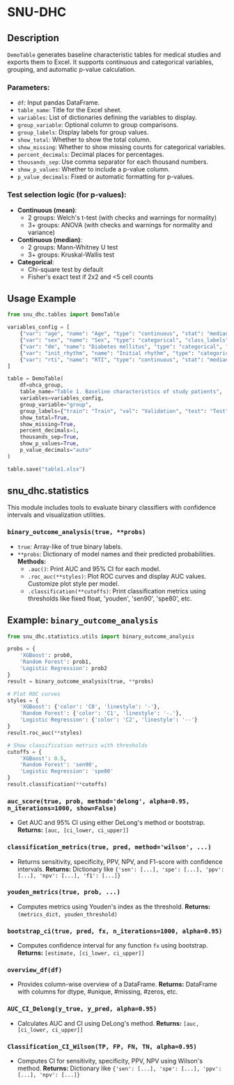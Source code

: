 # SNU-DHC

## Description
`DemoTable` generates baseline characteristic tables for medical studies and exports them to Excel.
It supports continuous and categorical variables, grouping, and automatic p-value calculation.

### Parameters:

- `df`: Input pandas DataFrame.
- `table_name`: Title for the Excel sheet.
- `variables`: List of dictionaries defining the variables to display.
- `group_variable`: Optional column to group comparisons.
- `group_labels`: Display labels for group values.
- `show_total`: Whether to show the total column.
- `show_missing`: Whether to show missing counts for categorical variables.
- `percent_decimals`: Decimal places for percentages.
- `thousands_sep`: Use comma separator for each thousand numbers.
- `show_p_values`: Whether to include a p-value column.
- `p_value_decimals`: Fixed or automatic formatting for p-values.

### Test selection logic (for p-values):
- **Continuous (mean)**:
  - 2 groups: Welch's t-test (with checks and warnings for normality)
  - 3+ groups: ANOVA (with checks and warnings for normality and variance)
- **Continuous (median)**:
  - 2 groups: Mann-Whitney U test
  - 3+ groups: Kruskal-Wallis test
- **Categorical**:
  - Chi-square test by default
  - Fisher's exact test if 2x2 and <5 cell counts

## Usage Example
```python
from snu_dhc.tables import DemoTable

variables_config = [
    {"var": "age", "name": "Age", "type": "continuous", "stat": "median", "decimals": 0},
    {"var": "sex", "name": "Sex", "type": "categorical", "class_labels": {1: "Male", 0: "Female"}},
    {"var": "dm", "name": "Diabetes mellitus", "type": "categorical", "class_labels": {1: ""}},
    {"var": "init_rhythm", "name": "Initial rhythm", "type": "categorical", "class_labels": {1: "VF/VT", 2: "PEA", 3: "Asystole"}},
    {"var": "rti", "name": "RTI", "type": "continuous", "stat": "median", "decimals": 0},
]

table = DemoTable(
    df=ohca_group,
    table_name="Table 1. Baseline characteristics of study patients",
    variables=variables_config,
    group_variable="group",
    group_labels={"train": "Train", "val": "Validation", "test": "Test"}, 
    show_total=True,
    show_missing=True,
    percent_decimals=1,
    thousands_sep=True,
    show_p_values=True,
    p_value_decimals="auto"
)

table.save("table1.xlsx")
```

## snu_dhc.statistics
This module includes tools to evaluate binary classifiers with confidence intervals and visualization utilities.

### `binary_outcome_analysis(true, **probs)`
- `true`: Array-like of true binary labels.
- `**probs`: Dictionary of model names and their predicted probabilities.
**Methods:**
  - `.auc()`: Print AUC and 95% CI for each model.
  - `.roc_auc(**styles)`: Plot ROC curves and display AUC values. Customize plot style per model.
  - `.classification(**cutoffs)`: Print classification metrics using thresholds like fixed float, 'youden', 'sen90', 'spe80', etc.



## Example: `binary_outcome_analysis`
```python
from snu_dhc.statistics.utils import binary_outcome_analysis

probs = {
    'XGBoost': prob0,
    'Random Forest': prob1,
    'Logistic Regression': prob2
}
result = binary_outcome_analysis(true, **probs)

# Plot ROC curves
styles = {
    'XGBoost': {'color': 'C0', 'linestyle': '-'},
    'Random Forest': {'color': 'C1', 'linestyle': '-.'},
    'Logistic Regression': {'color': 'C2', 'linestyle': '--'}
}
result.roc_auc(**styles)

# Show classification metrics with thresholds
cutoffs = {
    'XGBoost': 0.5,
    'Random Forest': 'sen90',
    'Logistic Regression': 'spe80'
}
result.classification(**cutoffs)
```
### `auc_score(true, prob, method='delong', alpha=0.95, n_iterations=1000, show=False)`
- Get AUC and 95% CI using either DeLong's method or bootstrap.
**Returns:** `[auc, [ci_lower, ci_upper]]`

### `classification_metrics(true, pred, method='wilson', ...)`
- Returns sensitivity, specificity, PPV, NPV, and F1-score with confidence intervals.
**Returns:** Dictionary like `{'sen': [...], 'spe': [...], 'ppv': [...], 'npv': [...], 'f1': [...]}`

### `youden_metrics(true, prob, ...)`
- Computes metrics using Youden's index as the threshold.
**Returns:** `(metrics_dict, youden_threshold)`

### `bootstrap_ci(true, pred, fx, n_iterations=1000, alpha=0.95)`
- Computes confidence interval for any function `fx` using bootstrap.
**Returns:** `[estimate, [ci_lower, ci_upper]]`

### `overview_df(df)`
- Provides column-wise overview of a DataFrame.
**Returns:** DataFrame with columns for dtype, #unique, #missing, #zeros, etc.

### `AUC_CI_Delong(y_true, y_pred, alpha=0.95)`
- Calculates AUC and CI using DeLong's method.
**Returns:** `[auc, [ci_lower, ci_upper]]`

### `Classification_CI_Wilson(TP, FP, FN, TN, alpha=0.95)`
- Computes CI for sensitivity, specificity, PPV, NPV using Wilson's method.
**Returns:** Dictionary like `{'sen': [...], 'spe': [...], 'ppv': [...], 'npv': [...]}`

